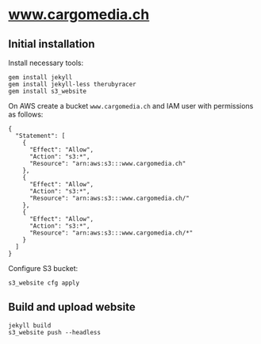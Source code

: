 www.cargomedia.ch
=================

Initial installation
--------------------

Install necessary tools:
```
gem install jekyll
gem install jekyll-less therubyracer
gem install s3_website
```

On AWS create a bucket `www.cargomedia.ch` and IAM user with permissions as follows:
```
{
  "Statement": [
    {
      "Effect": "Allow",
      "Action": "s3:*",
      "Resource": "arn:aws:s3:::www.cargomedia.ch"
    },
    {
      "Effect": "Allow",
      "Action": "s3:*",
      "Resource": "arn:aws:s3:::www.cargomedia.ch/"
    },
    {
      "Effect": "Allow",
      "Action": "s3:*",
      "Resource": "arn:aws:s3:::www.cargomedia.ch/*"
    }
  ]
}
```

Configure S3 bucket:
```
s3_website cfg apply
```

Build and upload website
------------------------

```
jekyll build
s3_website push --headless
```

